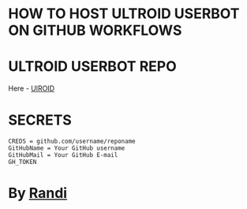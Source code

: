 # HOW TO HOST ULTROID USERBOT ON GITHUB WORKFLOWS

# ULTROID USERBOT REPO
Here - [UlROID](https://github.com/TeamUltroid/Ultroid)

# SECRETS
```  
CREDS = github.com/username/reponame
GitHubName = Your GitHub username
GitHubMail = Your GitHub E-mail
GH_TOKEN
```  


# By [Randi](https://github.com/Randi356)

